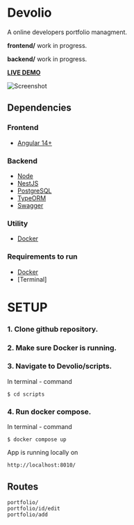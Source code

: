 # Devolio

A online developers portfolio managment.

 **frontend/** work in progress.

 **backend/** work in progress.

**[LIVE DEMO](https://devoliofront.fly.dev/)**

![Screenshot](https://ik.imagekit.io/spcx0yizw/Zrzut_ekranu_2023-04-21_160857.png?updatedAt=1682086163420)


## **Dependencies**

### **Frontend**
- [Angular 14+](https://angular.io/)

### **Backend**
- [Node](https://nodejs.org/en/)
- [NestJS](https://nestjs.com/)
- [PostgreSQL](https://www.postgresql.org/)
- [TypeORM](https://typeorm.io/)
- [Swagger](https://swagger.io/)


### **Utility**
- [Docker](https://www.docker.com/)


### **Requirements to run**
- [Docker](https://www.docker.com/)
- [Terminal]


# **SETUP**

### **1. Clone github repository.**

### **2. Make sure Docker is running.**

### **3. Navigate to Devolio/scripts.**

In terminal - command
```
$ cd scripts
```
### **4. Run docker compose.**

In terminal - command
```
$ docker compose up
```
App is running locally on
```
http://localhost:8010/
```
## Routes
```
portfolio/
portfolio/id/edit
portfolio/add
